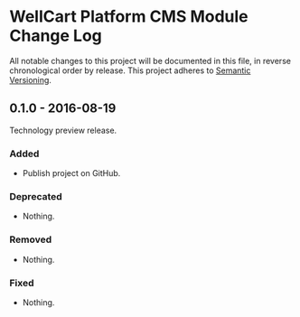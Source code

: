 WellCart Platform CMS Module Change Log
=======================================

All notable changes to this project will be documented in this file, in reverse chronological order by release.
This project adheres to [Semantic Versioning](http://semver.org/).

## 0.1.0 - 2016-08-19

Technology preview release.

### Added

- Publish project on GitHub.

### Deprecated

- Nothing.

### Removed

- Nothing.

### Fixed

- Nothing.
